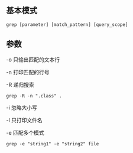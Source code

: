 

## 基本模式

`grep [parameter] [match_pattern] [query_scope]`

## 参数
-o 只输出匹配的文本行

-n 打印匹配的行号

-R 递归搜索

`grep -R -n ".class" .`

-i 忽略大小写

-l 只打印文件名

-e 匹配多个模式

`grep -e "string1" -e "string2" file`
